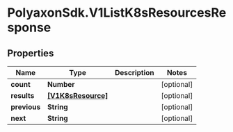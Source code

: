 # PolyaxonSdk.V1ListK8sResourcesResponse

## Properties
Name | Type | Description | Notes
------------ | ------------- | ------------- | -------------
**count** | **Number** |  | [optional] 
**results** | [**[V1K8sResource]**](V1K8sResource.md) |  | [optional] 
**previous** | **String** |  | [optional] 
**next** | **String** |  | [optional] 


